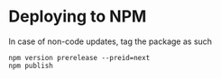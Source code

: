 # Deploying to NPM

In case of non-code updates, tag the package as such

```shell
npm version prerelease --preid=next
npm publish
```
